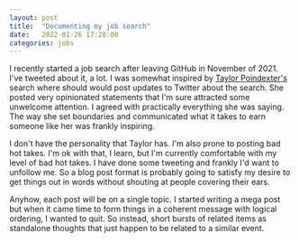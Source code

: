 ```yaml
---
layout: post
title:  "Documenting my job search"
date:   2022-01-26 17:28:00
categories: jobs
---
```


I recently started a job search after leaving GitHub in November of 2021. I've tweeted about it, a lot. I was somewhat inspired by [Taylor Poindexter's](https://twitter.com/engineering_bae) search where should would post updates to Twitter about the search. She posted very opinionated statements that I'm sure attracted some unwelcome attention. I agreed with practically everything she was saying. The way she set boundaries and communicated what it takes to earn someone like her was frankly inspiring. 

I don't have the personality that Taylor has. I'm also prone to posting bad hot takes. I'm ok with that, I learn, but I'm currently comfortable with my level of bad hot takes. I have done some tweeting and frankly I'd want to unfollow me. So a blog post format is probably going to satisfy my desire to get things out in words without shouting at people covering their ears.

Anyhow, each post will be on a single topic. I started writing a mega post but when it came time to form things in a coherent message with logical ordering, I wanted to quit. So instead, short bursts of related items as standalone thoughts that just happen to be related to a similar event.
